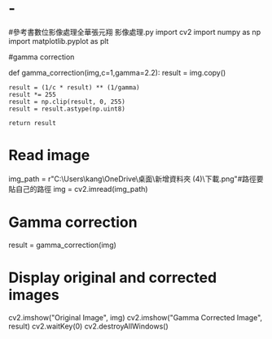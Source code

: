 # -
#參考書數位影像處理全華張元翔
影像處理.py
import cv2
import numpy as np
import matplotlib.pyplot as plt



#gamma correction

def gamma_correction(img,c=1,gamma=2.2):
    result = img.copy()
    
    result = (1/c * result) ** (1/gamma)
    result *= 255
    result = np.clip(result, 0, 255)
    result = result.astype(np.uint8)
    
    return result

# Read image
img_path = r"C:\Users\kang\OneDrive\桌面\新增資料夾 (4)\下載.png"#路徑要貼自己的路徑
img = cv2.imread(img_path)

# Gamma correction
result = gamma_correction(img)

# Display original and corrected images
cv2.imshow("Original Image", img)
cv2.imshow("Gamma Corrected Image", result)
cv2.waitKey(0)
cv2.destroyAllWindows()




















